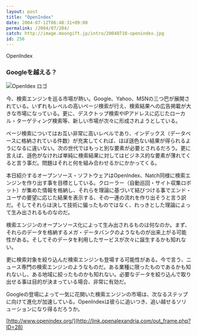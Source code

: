 ```yaml
---
layout: post
title: "OpenIndex"
date: 2004-07-12T06:48:31+09:00
permalink: /2004/07/204/
catch: http://image.moongift.jp/intro/20040710-openindex.jpg
id: 256
---
```

OpenIndex  
<!--more-->

### Googleを越える？
  

![OpenIdex ロゴ](http://image.moongift.jp/intro/20040710-openindex.jpg "OpenIdex ロゴ")

  

今、検索エンジンを巡る市場が熱い。Google、Yahoo、MSNの三つ巴が展開されている。いずれもレベルの高いページ検索が行え、検索結果への広告掲載が大きな市場になっている。更に、デスクトップ検索やIPアドレスに応じたローカル・ターゲティング検索等、新しい市場が次々に形成されようとしている。

  

ページ検索についてはお互い非常に高いレベルであり、インデックス（データベースに格納されている件数）が充実してくれば、ほぼ遜色ない結果が得られるようになるに違いない。次の世代ではもっと別な要素が必要とされるだろう。更に言えば、遜色がなければ単純に検索結果に対してはビジネス的な要素が薄れてくると言う事だ。問題はそれと何を組み合わせるかにかかってくる。

  

本日紹介するオープンソース・ソフトウェアはOpenIndex、Natch同様に検索エンジンを作り出す事を目標としている。クローラー（自動巡回・サイト収集ロボット）が集めた情報を格納し、それらを理論に基づいて結びつける事でエンド・ユーザの要望に応じた結果を表示する、その一連の流れを作り出そうと言う訳だ。そしてそれらは決して技術に偏ったものではなく、れっきとした理論によって生み出されるものなのだ。

  

検索エンジンのオープンソース化によって生み出されるものは何なのか。まず、それらのデータを格納するメガ・データバンクのようなものが出来上がる可能性がある。そしてそのデータを利用したサービスが次々に誕生するかも知れない。

  

更に検索対象を絞り込んだ検索エンジンも登場する可能性がある。今で言う、ニュース専門の検索エンジンのようなものだ。ある業種に限ったものであるかも知れないし、ある地域に絞ったものかも知れない。必要なデータを絞り込んで取り出せる事は目的が決まっている場合、非常に有効だ。

  

Googleの登場によって一気に花開いた検索エンジンの市場は、次なるステップに向けて進化が加速している。OpenIndexは彼らに追いつき、追い越せるソリューションになり得るだろうか。

  

[http://www.openindex.org/](http://link.openalexandria.com/out_frame.php?ID=28)


